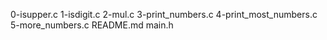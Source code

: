 0-isupper.c
1-isdigit.c
2-mul.c
3-print_numbers.c
4-print_most_numbers.c
5-more_numbers.c
README.md
main.h

